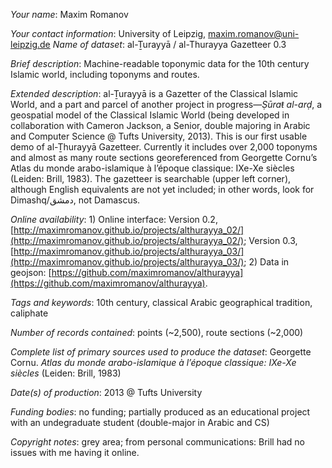 *Your name*: Maxim Romanov

*Your contact information*: University of Leipzig, [maxim.romanov@uni-leipzig.de](maxim.romanov@uni-leipzig.de)
*Name of dataset*: al-Ṯurayyā / al-Thurayya Gazetteer 0.3

*Brief description*: Machine-readable toponymic data for the 10th century Islamic world, including toponyms and routes.

*Extended description*: al-Ṯurayyā is a Gazetter of the Classical Islamic World, and a part and parcel of another project in progress—*Ṣūraŧ al-arḍ*, a geospatial model of the Classical Islamic World (being developed in collaboration with Cameron Jackson, a Senior, double majoring in Arabic and Computer Science @ Tufts University, 2013). This is our first usable demo of al-Ṯhurayyā Gazetteer. Currently it includes over 2,000 toponyms and almost as many route sections georeferenced from Georgette Cornu’s Atlas du monde arabo-islamique à l’époque classique: IXe-Xe siècles (Leiden: Brill, 1983). The gazetteer is searchable (upper left corner), although English equivalents are not yet included; in other words, look for Dimashq/دمشق, not Damascus.

*Online availability*: 1) Online interface: Version 0.2, [http://maximromanov.github.io/projects/althurayya_02/](http://maximromanov.github.io/projects/althurayya_02/); Version 0.3, [http://maximromanov.github.io/projects/althurayya_03/](http://maximromanov.github.io/projects/althurayya_03/); 2) Data in geojson: [https://github.com/maximromanov/althurayya](https://github.com/maximromanov/althurayya). 

*Tags and keywords*: 10th century, classical Arabic geographical tradition, caliphate

*Number of records contained*: points (~2,500), route sections (~2,000)

*Complete list of primary sources used to produce the dataset*: Georgette Cornu. *Atlas du monde arabo-islamique à l’époque classique: IXe-Xe siècles* (Leiden: Brill, 1983)

*Date(s) of production*: 2013 @ Tufts University

*Funding bodies*: no funding; partially produced as an educational project with an undegraduate student (double-major in Arabic and CS)

*Copyright notes*: grey area; from personal communications: Brill had no issues with me having it online.


